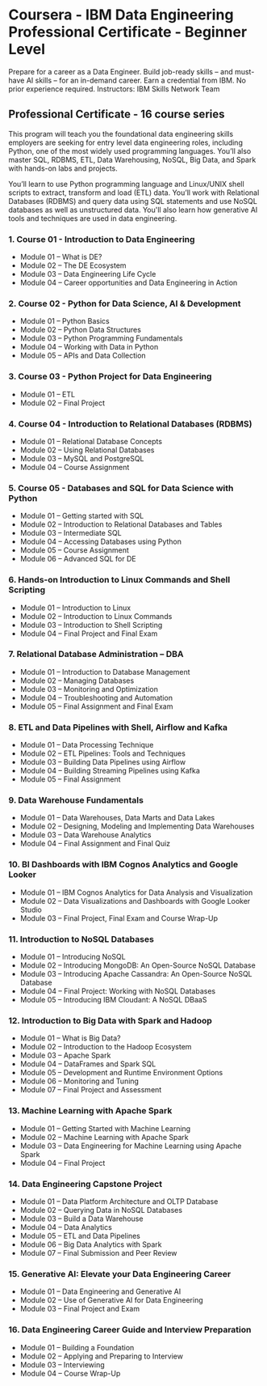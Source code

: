# Coursera - IBM Data Engineering Professional Certificate - Beginner Level
Prepare for a career as a Data Engineer. Build job-ready skills – and must-have AI skills – for an in-demand career. Earn a credential from IBM. No prior experience required.
Instructors: IBM Skills Network Team

## Professional Certificate - 16 course series
This program will teach you the foundational data engineering skills employers are seeking for entry level data engineering roles, including Python, one of the most widely used programming languages. You’ll also master SQL, RDBMS, ETL, Data Warehousing, NoSQL, Big Data, and Spark with hands-on labs and projects.

You’ll learn to use Python programming language and Linux/UNIX shell scripts to extract, transform and load (ETL) data. You’ll work with Relational Databases (RDBMS) and query data using SQL statements and use NoSQL databases as well as unstructured data. You'll also learn how generative AI tools and techniques are used in data engineering.
### 1.	Course 01 - Introduction to Data Engineering
- Module 01 – What is DE?
- Module 02 – The DE Ecosystem
- Module 03 – Data Engineering Life Cycle
- Module 04 – Career opportunities and Data Engineering in Action
    
### 2.	Course 02 - Python for Data Science, AI & Development
- Module 01 – Python Basics
- Module 02 – Python Data Structures
- Module 03 – Python Programming Fundamentals
- Module 04 – Working with Data in Python
- Module 05 – APIs and Data Collection

### 3.	Course 03 - Python Project for Data Engineering
- Module 01 – ETL
- Module 02 – Final Project

### 4.	Course 04 - Introduction to Relational Databases (RDBMS)
- Module 01 – Relational Database Concepts
- Module 02 – Using Relational Databases
- Module 03 – MySQL and PostgreSQL
- Module 04 – Course Assignment
    
### 5.	Course 05 - Databases and SQL for Data Science with Python
- Module 01 – Getting started with SQL
- Module 02 – Introduction to Relational Databases and Tables
- Module 03 – Intermediate SQL
- Module 04 – Accessing Databases using Python
- Module 05 – Course Assignment
- Module 06 – Advanced SQL for DE
    
### 6.	Hands-on Introduction to Linux Commands and Shell Scripting
- Module 01 – Introduction to Linux
- Module 02 – Introduction to Linux Commands
- Module 03 – Introduction to Shell Scripting
- Module 04 – Final Project and Final Exam
    
### 7.	Relational Database Administration – DBA
- Module 01 – Introduction to Database Management
- Module 02 – Managing Databases
- Module 03 – Monitoring and Optimization
- Module 04 – Troubleshooting and Automation
- Module 05 – Final Assignment and Final Exam
    
### 8.	ETL and Data Pipelines with Shell, Airflow and Kafka
- Module 01 – Data Processing Technique
- Module 02 – ETL Pipelines: Tools and Techniques
- Module 03 – Building Data Pipelines using Airflow
- Module 04 – Building Streaming Pipelines using Kafka
- Module 05 – Final Assignment
    
### 9.	Data Warehouse Fundamentals
- Module 01 – Data Warehouses, Data Marts and Data Lakes
- Module 02 – Designing, Modeling and Implementing Data Warehouses
- Module 03 – Data Warehouse Analytics
- Module 04 – Final Assignment and Final Quiz
    
### 10.	BI Dashboards with IBM Cognos Analytics and Google Looker
- Module 01 – IBM Cognos Analytics for Data Analysis and Visualization
- Module 02 – Data Visualizations and Dashboards with Google Looker Studio
- Module 03 – Final Project, Final Exam and Course Wrap-Up
 	
### 11.	Introduction to NoSQL Databases
- Module 01 – Introducing NoSQL
- Module 02 – Introducing MongoDB: An Open-Source NoSQL Database
- Module 03 – Introducing Apache Cassandra: An Open-Source NoSQL Database
- Module 04 – Final Project: Working with NoSQL Databases
- Module 05 – Introducing IBM Cloudant: A NoSQL DBaaS

### 12.	Introduction to Big Data with Spark and Hadoop
- Module 01 – What is Big Data?
- Module 02 – Introduction to the Hadoop Ecosystem
- Module 03 – Apache Spark
- Module 04 – DataFrames and Spark SQL
- Module 05 – Development and Runtime Environment Options
- Module 06 – Monitoring and Tuning
- Module 07 – Final Project and Assessment
    
### 13.	Machine Learning with Apache Spark
- Module 01 – Getting Started with Machine Learning
- Module 02 – Machine Learning with Apache Spark
- Module 03 – Data Engineering for Machine Learning using Apache Spark
- Module 04 – Final Project
    
### 14.	Data Engineering Capstone Project
- Module 01 – Data Platform Architecture and OLTP Database
- Module 02 – Querying Data in NoSQL Databases
- Module 03 – Build a Data Warehouse
- Module 04 – Data Analytics
- Module 05 – ETL and Data Pipelines
- Module 06 – Big Data Analytics with Spark
- Module 07 – Final Submission and Peer Review
    
### 15.	Generative AI: Elevate your Data Engineering Career
- Module 01 – Data Engineering and Generative AI
- Module 02 – Use of Generative AI for Data Engineering
- Module 03 – Final Project and Exam

### 16.	Data Engineering Career Guide and Interview Preparation
- Module 01 – Building a Foundation
- Module 02 – Applying and Preparing to Interview
- Module 03 – Interviewing
- Module 04 – Course Wrap-Up
